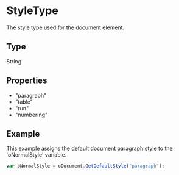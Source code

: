 # StyleType

The style type used for the document element.

## Type

String

## Properties

- "paragraph" 
- "table" 
- "run" 
- "numbering"

## Example

This example assigns the default document paragraph style to the 'oNormalStyle' variable.

```javascript
var oNormalStyle = oDocument.GetDefaultStyle("paragraph");
```